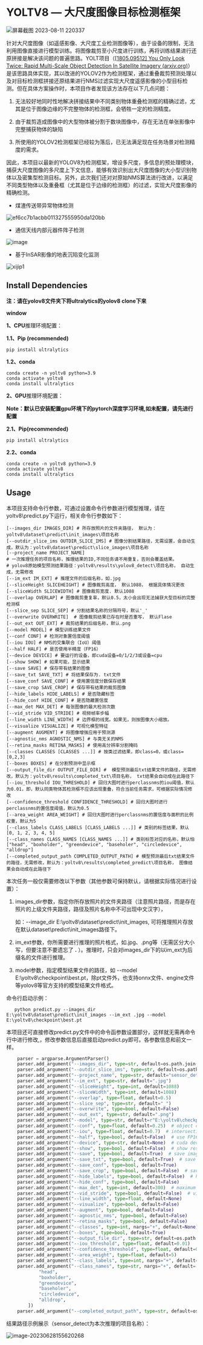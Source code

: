 # YOLTV8 — 大尺度图像目标检测框架

![屏幕截图 2023-08-11 220337](https://github.com/ABCnutter/YOLTV8/assets/91233657/883b21e4-0a4f-4dd3-83d0-73bf71c5ca23)


针对大尺度图像（如遥感影像、大尺度工业检测图像等），由于设备的限制，无法利用图像直接进行模型训练。将图像裁剪至小尺度进行训练，再将训练结果进行还原拼接是解决该问题的普遍思路。YOLT项目（[[1805.09512\] You Only Look Twice: Rapid Multi-Scale Object Detection In Satellite Imagery (arxiv.org)](https://arxiv.org/abs/1805.09512?context=cs.CV)）是该思路具体实现，其以改进的YOLOV2作为检测框架，通过重叠裁剪预测处理以及对目标检测框拼接还原结果进行NMS过滤实现大尺度遥感影像的小型目标检测。但在具体方案操作时，本项目作者发现该方法存在以下几点问题：

1. 无法较好地同时性地解决拼接结果中不同类别物体重叠检测框的精确过滤，尤其是位于图像边缘的不完整物体的检测框，会牺牲一定的检测精度。

2. 由于裁剪造成图像中的大型物体被分割于数块图像中，存在无法在单张影像中完整捕获物体的缺陷

3. 所使用的YOLOV2检测框架已经较为落后，已无法满足现在任务场景对检测精度的需求。

因此，本项目以最新的YOLOV8为检测框架，增设多尺度，多信息的预处理模块，捕获大尺度图像的多尺度上下文信息，能够有效识别出大尺度图像的大小型识别物体以及密集型检测目标。另外，此次我们还对对原始NMS算法进行改进，以满足不同类型物体以及重叠框（尤其是位于边缘的检测框）的过滤，实现大尺度影像的精确检测。

- 煤渣传送带异常物体检测
  
![ef6cc7b1acbb011327555950da120bb](https://github.com/ABCnutter/YOLTV8/assets/91233657/b85c1ae5-db8a-469c-8401-8e94ff61f069)

- 通信天线内部元器件阵子检测
  
![image](https://github.com/ABCnutter/YOLTV8/assets/91233657/fb759c31-41cc-450e-aea9-8cb256f6c08c)

- 基于InSAR影像的地表沉陷变化监测
  
![xijip1](https://github.com/ABCnutter/YOLTV8/assets/91233657/c9c7dd43-ac9e-4618-95c2-237b8a0eb1c9)




## Install Dependencies

**注：请在yolov8文件夹下将ultralytics的yolov8 clone下来**

**window** 

**1、CPU**推理环境配置：

**1.1、Pip (recommended)**

```shell
pip install ultralytics
```

**1.2、conda** 

```
conda create -n yoltv8 python=3.9
conda activate yoltv8
conda install ultralytics
```



**2、GPU**推理环境配置：

**Note：默认已安装配置gpu环境下的pytorch深度学习环境,如未配置，请先进行配置**

**2.1、Pip(recommended)**

```
pip install ultralytics
```

**2.2、conda** 

```
conda create -n yoltv8 python=3.9
conda activate yoltv8
conda install ultralytics
```



## Usage

本项目支持命令行参数，可通过设置命令行参数进行模型推理，请在yoltv8\predict.py下运行，相关命令行参数如下：

```shell
[--images_dir IMAGES_DIR] # 所存放照片的文件夹路径， 默认为：yoltv8\dataset\predict\init_images\项目名称
[--outdir_slice_ims OUTDIR_SLICE_IMS] # 图像分割结果路径，无需设置，会自动生成，默认为：yoltv8\dataset\predict\slice_images\项目名称
[--project_name PROJECT_NAME]
# 一次推理任务的项目名称，推理结果的ID,不同任务请不用重复，否则会覆盖结果。
# yolov8原始模型预测结果路径：yoltv8\results\yolov8_detect\项目名称， 自动生成，无需修改
[--im_ext IM_EXT] # 推理文件的后缀名称，如.jpg
[--sliceHeight SLICEHEIGHT] # 图像裁剪高度， 默认1088， 根据具体情况更改
[--sliceWidth SLICEWIDTH] # 图像裁剪宽度. 默认1088
[--overlap OVERLAP] # 图像裁剪重复率，默认0.5，太小会出现无法捕获大型目标的完整检测框
[--slice_sep SLICE_SEP] # 分割结果名称的分隔符号，默认'_'
[--overwrite OVERWRITE]  # 图像裁剪结果已存在时是否重写， 默认Flase
[--out_ext OUT_EXT] # 裁剪结果的后缀名称，默认.png
[--model MODEL] # 模型训练结果文件
[--conf CONF] # 检测对象置信度阈值
[--iou IOU] # NMS的交集联合（IoU）阈值
[--half HALF] # 是否使用半精度（FP16）
[--device DEVICE] # 要运行的设备，即cuda设备=0/1/2/3或设备=cpu
[--show SHOW] # 如果可能，显示结果
[--save SAVE] # 保存带有结果的图像
[--save_txt SAVE_TXT] # 将结果保存为. txt文件
[--save_conf SAVE_CONF] # 使用置信度分数保存结果
[--save_crop SAVE_CROP] # 保存带有结果的裁剪图像
[--hide_labels HIDE_LABELS] # 是否隐藏标签
[--hide_conf HIDE_CONF] # 是否隐藏置信度
[--max_det MAX_DET] # 每张图像的最大检测次数
[--vid_stride VID_STRIDE] # 视频帧率步幅
[--line_width LINE_WIDTH] # 边界框的线宽。如果无，则按图像大小缩放。
[--visualize VISUALIZE] # 可视化模型特征
[--augment AUGMENT] # 将图像增强应用于预测源
[--agnostic_nms AGNOSTIC_NMS] # 与类无关的NMS
[--retina_masks RETINA_MASKS] # 使用高分辨率分割掩码
[--classes CLASSES [CLASSES ...]] # 按类过滤结果，即class=0，或class=[0,2,3]
[--boxes BOXES] # 在分割预测中显示框
[--output_file_dir OUTPUT_FILE_DIR] #  模型预测最后txt结果文件的路径，无需修改，默认为：yoltv8\results\completed_txt\项目名称， txt结果会自动成在此路径下
[--iou_threshold IOU_THRESHOLD] # 回归大图时进行perclassnms的iou阈值，默认为0.01，即，默认同类物体其检测框不应该出现重叠，符合当前任务需求，可根据实际情况修改
[--confidence_threshold CONFIDENCE_THRESHOLD] # 回归大图时进行perclassnms的置信度阈值，默认为0.5
[--area_weight AREA_WEIGHT] # 回归大图时进行perclassnms的置信度与面积的比例权重，默认为5
[--class_labels CLASS_LABELS [CLASS_LABELS ...]] # 类别的标签结果，默认[0, 1, 2, 3, 4, 5]
[--class_names CLASS_NAMES [CLASS_NAMES ...]] # 类别标签对应的名称，默认怕["head", "boxholder", "greendevice", "baseholer", "circledevice", "alldrop"]
[--completed_output_path COMPLETED_OUTPUT_PATH] # 模型预测最后txt结果文件的路径，无需修改，默认为：yoltv8\results\completed_predict\项目名称， 图像结果会自动成在此路径下
```

本次任务一般仅需要修改以下参数（其他参数可保持默认，请根据实际情况进行设置）：

1. images_dir参数，指定你所存放照片的文件夹路径（注意照片路径，而是存在照片的上级文件夹路径，路径及照片名称中不可出现中文汉字），

   如：--image_dir E:\yoltv8\dataset\predict\init_images, 可将推理照片存放在默认dataset\predict\init_images路径下。

2. im_ext参数，你所需要进行推理的照片格式，如.jpg、.png等（无需区分大小写，但要注意不要遗忘了    **.**    ）。推理时，只会对images_dir下的以im_ext为后缀名的文件进行推理。

3. model参数，指定模型结果文件的路径，如 --model E:\yoltv8\checkpoint\best.pt，除pt文件外，也支持onnx文件、engine文件等yolov8等官方支持的模型结果文件格式。

命令行启动示例：

```
   python predict.py --images_dir E:\yoltv8\dataset\predict\init_images --im_ext .jpg --model E:\yoltv8\checkpoint\best.pt
```

   

本项目还可直接修改predict.py文件中的命令函参数设置部分，这样就无需再命令行中进行修改,，修改参数信息后直接启动predict.py即可。各参数信息和前文一样。

```python
    parser = argparse.ArgumentParser()
    parser.add_argument("--images_dir", type=str, default=os.path.join(PROJECT_ROOT, 'dataset', 'predict', 'init_images'))
    parser.add_argument("--outdir_slice_ims", type=str, default=os.path.join(PROJECT_ROOT, 'dataset', 'predict', 'slice_images'))
    parser.add_argument("--project_name", type=str, default="sensor_detect")
    parser.add_argument("--im_ext", type=str, default=".jpg")
    parser.add_argument("--sliceHeight", type=int, default=1088)
    parser.add_argument("--sliceWidth", type=int, default=1088)
    parser.add_argument("--overlap", type=float, default=0.5)
    parser.add_argument("--slice_sep", type=str, default="_")
    parser.add_argument("--overwrite", type=bool, default=False)
    parser.add_argument("--out_ext", type=str, default=".png")
    parser.add_argument("--model", type=str, default=r"E:\yoltv8\checkpoint\best.pt")
    parser.add_argument("--conf", type=float, default=0.25)  # object confidence threshold for detection
    parser.add_argument("--iou", type=float, default=0.7)  # intersection over union (IoU) threshold for NMS
    parser.add_argument("--half", type=bool, default=False)  # use FP16 half-precision inference
    parser.add_argument("--device", type=str, default=None)  # cuda device, i.e. 0 or 0,1,2,3 or
    parser.add_argument("--show", type=bool, default=False)  # show results
    parser.add_argument("--save", type=bool, default=True)  # save images with results
    parser.add_argument("--save_txt", type=bool, default=True)  # save results"
    parser.add_argument("--save_conf", type=bool, default=True)
    parser.add_argument("--save_crop", type=bool, default=False)  # save cropped prediction boxes
    parser.add_argument("--hide_labels", type=bool, default=False)  # hide labels
    parser.add_argument("--hide_conf", type=bool, default=False)
    parser.add_argument("--max_det", type=int, default=300)  # maximum detections per image
    parser.add_argument("--vid_stride", type=bool, default=False)  # video frame-rate stride
    parser.add_argument("--line_width", type=float, default=None)
    parser.add_argument("--visualize", type=bool, default=False)
    parser.add_argument("--augment", type=bool, default=False)
    parser.add_argument("--agnostic_nms", type=bool, default=False)
    parser.add_argument("--retina_masks", type=bool, default=False)
    parser.add_argument("--classes", type=int, nargs="+", default=None)
    parser.add_argument("--boxes", type=bool, default=True)
    parser.add_argument("--output_file_dir", type=str, default=os.path.join(PROJECT_ROOT, 'results', 'completed_txt'))
    parser.add_argument("--iou_threshold", type=float, default=0.01)
    parser.add_argument("--confidence_threshold", type=float, default=0.5)
    parser.add_argument("--area_weight", type=float, default=5)
    parser.add_argument("--class_labels", type=int, nargs="+", default=[0, 1, 2, 3, 4, 5])
    parser.add_argument("--class_names", type=str, nargs="+", default=[
            "head",
            "boxholder",
            "greendevice",
            "baseholer",
            "circledevice",
            "alldrop",
        ])
    parser.add_argument("--completed_output_path", type=str, default=os.path.join(PROJECT_ROOT, 'results', 'completed_predict'))
```

结果路径示例展示（sensor_detect为本次推理的项目名称）：

![image-20230628155620268](https://github.com/ABCnutter/YOLTV8/assets/91233657/301996a5-80f4-4d70-b63a-bf0b91a0280c)

